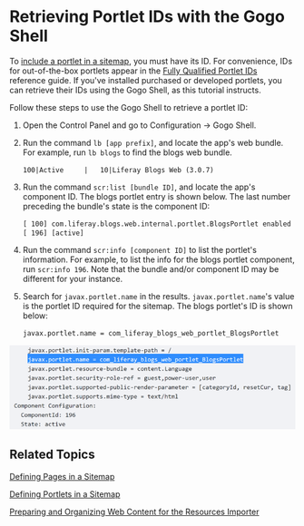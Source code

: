 # Retrieving Portlet IDs with the Gogo Shell [](id=retrieving-portlet-ids-with-the-gogo-shell)

To 
[include a portlet in
a sitemap](/develop/tutorials/-/knowledge_base/7-1/defining-portlets-in-a-sitemap),
you must have its ID. For convenience, IDs for out-of-the-box portlets appear in
the [Fully Qualified Portlet IDs](/develop/reference/-/knowledge_base/7-1/fully-qualified-portlet-ids)
reference guide. If you've installed purchased or developed portlets, you can
retrieve their IDs using the Gogo Shell, as this tutorial instructs. 

Follow these steps to use the Gogo Shell to retrieve a portlet ID:

1.  Open the Control Panel and go to Configuration &rarr; Gogo Shell.

2.  Run the command `lb [app prefix]`, and locate the app's web bundle. For 
    example, run `lb blogs` to find the blogs web bundle.
    
        100|Active     |   10|Liferay Blogs Web (3.0.7)

3.  Run the command `scr:list [bundle ID]`, and locate the app's component ID. 
    The blogs portlet entry is shown below. The last number preceding the 
    bundle's state is the component ID:

        [ 100] com.liferay.blogs.web.internal.portlet.BlogsPortlet enabled 
        [ 196] [active] 

4.  Run the command `scr:info [component ID]` to list the portlet's information. 
    For example, to list the info for the blogs portlet component, run 
    `scr:info 196`. Note that the bundle and/or component ID may be different 
    for your instance.

5.  Search for `javax.portlet.name` in the results. `javax.portlet.name`'s value 
    is the portlet ID required for the sitemap. The blogs portlet's ID is shown 
    below:
    
        javax.portlet.name = com_liferay_blogs_web_portlet_BlogsPortlet

![Figure 1: Portlet IDs can be found via the Gogo Shell.](../../../../../images/resources-importer-gogo-shell.png)

## Related Topics [](id=related-topics)

[Defining Pages in a Sitemap](/develop/tutorials/-/knowledge_base/7-1/defining-pages-in-a-sitemap)

[Defining Portlets in a Sitemap](/develop/tutorials/-/knowledge_base/7-1/defining-portlets-in-a-sitemap)

[Preparing and Organizing Web Content for the Resources Importer](/develop/tutorials/-/knowledge_base/7-1/preparing-and-organizing-web-content-for-the-resources-importer)
